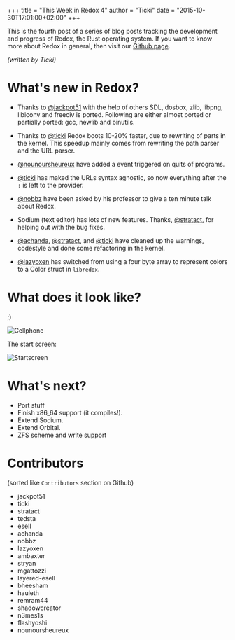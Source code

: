 +++
title = "This Week in Redox 4"
author = "Ticki"
date = "2015-10-30T17:01:00+02:00"
+++

This is the fourth post of a series of blog posts tracking the development and progress of Redox, the Rust operating system. If you want to know more about Redox in general, then visit our [Github page](https://github.com/redox-os/redox).

*(written by Ticki)*

# What's new in Redox?

- Thanks to [@jackpot51](https://github.com/jackpot51) with the help of others SDL, dosbox, zlib, libpng, libiconv and freeciv is ported. Following are either almost ported or partially ported: gcc, newlib and binutils.

- Thanks to [@ticki](https://github.com/ticki) Redox boots 10-20% faster, due to rewriting of parts in the kernel. This speedup mainly comes from rewriting the path parser and the URL parser.

- [@nounoursheureux](https://github.com/nounoursheureux) have added a event triggered on quits of programs.

- [@ticki](https://github.com/ticki) has maked the URLs syntax agnostic, so now everything after the `:` is left to the provider.

- [@nobbz](https://github.com/nobbz) have been asked by his professor to give a ten minute talk about Redox.

- Sodium (text editor) has lots of new features. Thanks, [@stratact](https://github.com/stratact), for helping out with the bug fixes.

- [@achanda](https://github.com/achanda), [@stratact](https://github.com/stratact), and [@ticki](https://github.com/ticki) have cleaned up the warnings, codestyle and done some refactoring in the kernel.

- [@lazyoxen](https://github.com/lazyoxen) has switched from using a four byte array to represent colors to a Color struct in `libredox`.



# What does it look like?

;)

![Cellphone](https://raw.githubusercontent.com/redox-os/redox/master/img/fun/cellphone.jpg)

The start screen:

![Startscreen](https://raw.githubusercontent.com/Ticki/redox/master/img/screenshots/start.png)

# What's next?

- Port stuff
- Finish x86_64 support (it compiles!).
- Extend Sodium.
- Extend Orbital.
- ZFS scheme and write support

# Contributors

(sorted like `Contributors` section on Github)

- jackpot51
- ticki
- stratact
- tedsta
- esell
- achanda
- nobbz
- lazyoxen
- ambaxter
- stryan
- mgattozzi
- layered-esell
- bheesham
- hauleth
- remram44
- shadowcreator
- n3mes1s
- flashyoshi
- nounoursheureux
